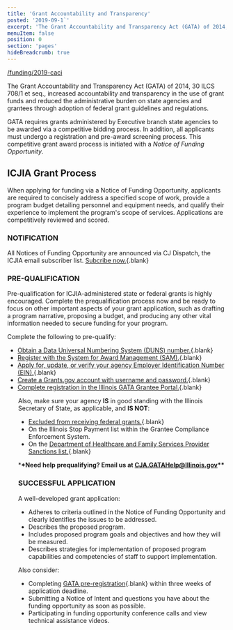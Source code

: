 ```yaml
---
title: 'Grant Accountability and Transparency'
posted: '2019-09-1`'
excerpt: 'The Grant Accountability and Transparency Act (GATA) of 2014, 30 ILCS 708/1 et seq., increased accountability and transparency in the use of grant funds and reduced the administrative burden on state agencies and grantees through adoption of federal grant guidelines and regulations.'
menuItem: false
position: 0
section: 'pages'
hideBreadcrumb: true
---
```


<div class="layout row wrap">
<div class="flex xs12 sm12 md12">

<a href="/funding/2019-caci">/funding/2019-caci</a>

The Grant Accountability and Transparency Act (GATA) of 2014, 30 ILCS 708/1 et seq., increased accountability and transparency in the use of grant funds and reduced the administrative burden on state agencies and grantees through adoption of federal grant guidelines and regulations.

GATA requires grants administered by Executive branch state agencies to be awarded via a competitive bidding process. In addition, all applicants must undergo a registration and pre-award screening process. This competitive grant award process is initiated with a _Notice of Funding Opportunity_.
</div>
</div>

<div class="layout row wrap">
<div class="flex xs12 sm12 md12">
<h2>ICJIA Grant Process</h2>
</div>
</div>



<div class="layout row wrap">
<div class="flex xs12 sm12 md6">


When applying for funding via a Notice of Funding Opportunity, applicants are required to concisely address a specified scope of work, provide a program budget detailing personnel and equipment needs, and qualify their experience to implement the program's scope of services. Applications are competitively reviewed and scored.

### NOTIFICATION

All Notices of Funding Opportunity are announced via CJ Dispatch, the ICJIA email subscriber list. [Subcribe now.](https://visitor.r20.constantcontact.com/manage/optin?v=001MqUcqqvjwLCJXlLMSWbTe3zHHmEQgFeBuHvBcJWTbwgrxFbDSGx4HSUPpI6DJWMUPgbljtLxffqIcGFTgCnr-auak88ybvRxpoJlTMGPtZs%3D){.blank}

### PRE-QUALIFICATION

Pre-qualification for ICJIA-administered state or federal grants is highly encouraged. Complete the prequalification process now and be ready to focus on other important aspects of your grant application, such as drafting a program narrative, proposing a budget, and producing any other vital information needed to secure funding for your program.

Complete the following to pre-qualify:

- [Obtain a Data Universal Numbering System (DUNS) number.](http://fedgov.dnb.com/webform/pages/CCRSearch.jsp){.blank}
- [Register with the System for Award Management (SAM).](https://www.hrsa.gov/grants/apply/register/sam-registration/index.html){.blank}
- [Apply for, update, or verify your agency Employer Identification Number (EIN).](https://www.irs.gov/businesses/small-businesses-self-employed/apply-for-an-employer-identification-number-ein-online){.blank}
- [Create a Grants.gov account with username and password.](https://www.grants.gov/applicants/registration.html){.blank}
- [Complete registration in the Illinois GATA Grantee Portal.](https://grants.illinois.gov/portal/){.blank}

</div>

<div class="flex xs12 sm12 md6" style="padding-left: 25px">

Also, make sure your agency **IS** in good standing with the Illinois Secretary of State, as applicable, and **IS NOT**:

- [Excluded from receiving federal grants.](https://www.sam.gov/SAM/transcript/Quick_Guide_to_Advanced_Search_Exclusion.pdf){.blank}
- On the Illinois Stop Payment list within the Grantee Compliance Enforcement System.
- On the [Department of Healthcare and Family Services Provider Sanctions list.](https://www.illinois.gov/hfs/oig/Pages/SanctionsList.aspx){.blank}

\***\*Need help prequalifying? Email us at CJA.GATAHelp@Illinois.gov\*\***

### SUCCESSFUL APPLICATION

A well-developed grant application:

- Adheres to criteria outlined in the Notice of Funding Opportunity and clearly identifies the issues to be addressed.
- Describes the proposed program.
- Includes proposed program goals and objectives and how they will be measured.
- Describes strategies for implementation of proposed program capabilities and competencies of staff to support implementation.

Also consider:

- Completing [GATA pre-registration](https://grants.illinois.gov/portal/){.blank} within three weeks of application deadline.
- Submitting a Notice of Intent and questions you have about the funding opportunity as soon as possible.
- Participating in funding opportunity conference calls and view technical assistance videos.

</div>
</div>
